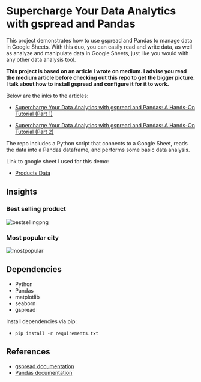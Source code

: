 # Supercharge Your Data Analytics with gspread and Pandas


This project demonstrates how to use gspread and Pandas to manage data in Google Sheets. With this duo, you can easily read and write data, as well as analyze and manipulate data in Google Sheets, just like you would with any other data analysis tool.

**This project is based on an article I wrote on medium. I advise you read the medium article before checking out this repo to get the bigger picture.
I talk about how to install gspread and configure it for it to work.**

Below are the inks to the articles:
- [Supercharge Your Data Analytics with gspread and Pandas: A Hands-On Tutorial (Part 1)](https://medium.com/p/c372ec239750/edit)


- [Supercharge Your Data Analytics with gspread and Pandas: A Hands-On Tutorial (Part 2)](https://medium.com/p/32ed216ca37e/edit)


The repo includes a Python script that connects to a Google Sheet, reads the data into a Pandas dataframe, and performs some basic data analysis.

Link to google sheet I used for this demo:
- [Products Data](https://docs.google.com/spreadsheets/d/1vbpdRUd5xz6DlH4S0pXCVNN1WUynSPnnzMgsiv9RgHk/edit?usp=sharing)

## Insights
### Best selling product
![bestsellingpng](https://user-images.githubusercontent.com/41656028/225515367-1a312f90-1e0a-4ec6-b52c-d84fbb90a3d9.png)
### Most popular city
![mostpopular](https://user-images.githubusercontent.com/41656028/225513807-239bf5cd-c854-41e4-87c7-e96da49fb893.png)

## Dependencies

- Python
- Pandas
- matplotlib
- seaborn
- gspread

Install dependencies via pip: 
- ```pip install -r requirements.txt```

## References
- [gspread documentation](https://gspread.readthedocs.io/en/latest/)
- [Pandas documentation](https://pandas.pydata.org/docs/)


